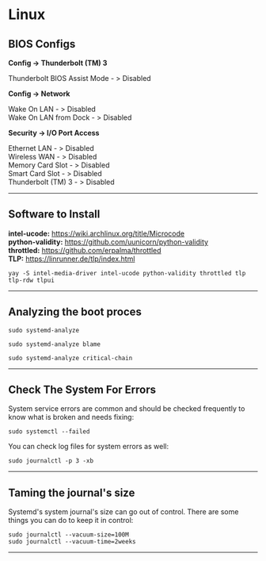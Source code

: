 # Linux

**BIOS Configs**  
-------------

**Config -> Thunderbolt (TM) 3**

Thunderbolt BIOS Assist Mode - > Disabled

**Config -> Network**

Wake On LAN - > Disabled  
Wake On LAN from Dock - > Disabled

**Security -> I/O Port Access**

Ethernet LAN - > Disabled  
Wireless WAN - > Disabled  
Memory Card Slot - > Disabled  
Smart Card Slot - > Disabled  
Thunderbolt (TM) 3 - > Disabled  

-------------
Software to Install
-------------

**intel-ucode:** https://wiki.archlinux.org/title/Microcode  
**python-validity:** https://github.com/uunicorn/python-validity  
**throttled:** https://github.com/erpalma/throttled  
**TLP:** https://linrunner.de/tlp/index.html

```
yay -S intel-media-driver intel-ucode python-validity throttled tlp tlp-rdw tlpui
```

-------------
Analyzing the boot proces
-------------

```
sudo systemd-analyze
```

```
sudo systemd-analyze blame
```

```
sudo systemd-analyze critical-chain
```

-------------
Check The System For Errors
-------------
System service errors are common and should be checked frequently to know what is broken and needs fixing:

```
sudo systemctl --failed
```
You can check log files for system errors as well:
```
sudo journalctl -p 3 -xb
```

-------------
Taming the journal's size
-------------

Systemd's system journal's size can go out of control. There are some things you can do to keep it in control:

```
sudo journalctl --vacuum-size=100M
sudo journalctl --vacuum-time=2weeks
```

-------------
